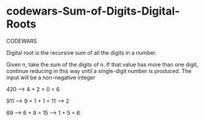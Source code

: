# codewars-Sum-of-Digits-Digital-Roots
CODEWARS

Digital root is the recursive sum of all the digits in a number.

Given n, take the sum of the digits of n. 
If that value has more than one digit, 
continue reducing in this way until a single-digit number is produced. 
The input will be a non-negative integer

 
420 --> 4 + 2 + 0 = 6

911 --> 9 + 1 + 1 = 11 --> 2

 69 --> 6 + 9 = 15 --> 1 + 5 = 6
